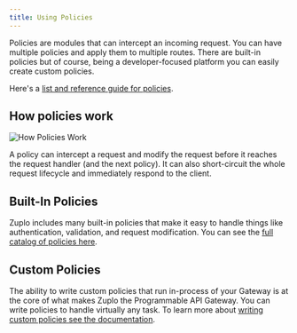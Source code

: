 ```yaml
---
title: Using Policies
---
```


Policies are modules that can intercept an incoming request. You can have
multiple policies and apply them to multiple routes. There are built-in policies
but of course, being a developer-focused platform you can easily create custom
policies.

Here's a [list and reference guide for policies](../overview/policies.md).

## How policies work

![How Policies Work](/media/policies/Untitled.png)

A policy can intercept a request and modify the request before it reaches the
request handler (and the next policy). It can also short-circuit the whole
request lifecycle and immediately respond to the client.

## Built-In Policies

Zuplo includes many built-in policies that make it easy to handle things like authentication, validation, and request modification. You can see the [full catalog of policies here](../policies/index.md).

## Custom Policies

The ability to write custom policies that run in-process of your Gateway is at the core of what makes Zuplo the Programmable API Gateway. You can write policies to handle virtually any task. To learn more about [writing custom policies see the documentation](../policies/custom-code-inbound.md).